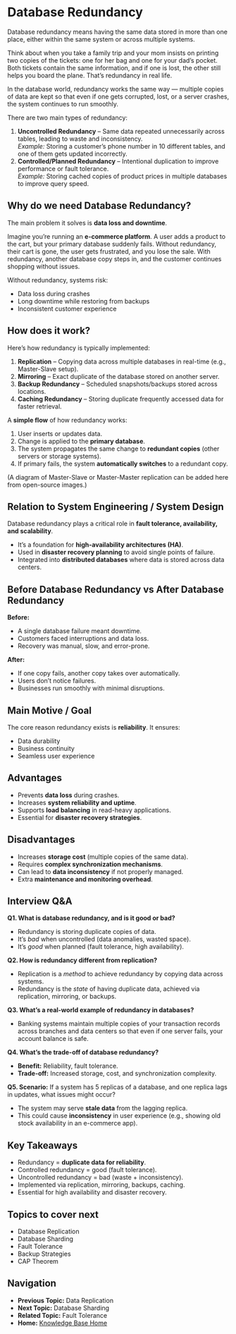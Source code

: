 # Database Redundancy

Database redundancy means having the same data stored in more than one place, either within the same system or across multiple systems.  

Think about when you take a family trip and your mom insists on printing two copies of the tickets: one for her bag and one for your dad’s pocket. Both tickets contain the same information, and if one is lost, the other still helps you board the plane. That’s redundancy in real life.  

In the database world, redundancy works the same way — multiple copies of data are kept so that even if one gets corrupted, lost, or a server crashes, the system continues to run smoothly.  

There are two main types of redundancy:  
1. **Uncontrolled Redundancy** – Same data repeated unnecessarily across tables, leading to waste and inconsistency.  
   *Example:* Storing a customer’s phone number in 10 different tables, and one of them gets updated incorrectly.  
2. **Controlled/Planned Redundancy** – Intentional duplication to improve performance or fault tolerance.  
   *Example:* Storing cached copies of product prices in multiple databases to improve query speed.  

## Why do we need Database Redundancy?
The main problem it solves is **data loss and downtime**.  

Imagine you’re running an **e-commerce platform**. A user adds a product to the cart, but your primary database suddenly fails. Without redundancy, their cart is gone, the user gets frustrated, and you lose the sale. With redundancy, another database copy steps in, and the customer continues shopping without issues.  

Without redundancy, systems risk:  
- Data loss during crashes  
- Long downtime while restoring from backups  
- Inconsistent customer experience  

## How does it work?
Here’s how redundancy is typically implemented:  

1. **Replication** – Copying data across multiple databases in real-time (e.g., Master-Slave setup).  
2. **Mirroring** – Exact duplicate of the database stored on another server.  
3. **Backup Redundancy** – Scheduled snapshots/backups stored across locations.  
4. **Caching Redundancy** – Storing duplicate frequently accessed data for faster retrieval.  

A **simple flow** of how redundancy works:  
1. User inserts or updates data.  
2. Change is applied to the **primary database**.  
3. The system propagates the same change to **redundant copies** (other servers or storage systems).  
4. If primary fails, the system **automatically switches** to a redundant copy.  

(A diagram of Master-Slave or Master-Master replication can be added here from open-source images.)  

## Relation to System Engineering / System Design
Database redundancy plays a critical role in **fault tolerance, availability, and scalability**.  

- It’s a foundation for **high-availability architectures (HA)**.  
- Used in **disaster recovery planning** to avoid single points of failure.  
- Integrated into **distributed databases** where data is stored across data centers.  

## Before Database Redundancy vs After Database Redundancy
**Before:**  
- A single database failure meant downtime.  
- Customers faced interruptions and data loss.  
- Recovery was manual, slow, and error-prone.  

**After:**  
- If one copy fails, another copy takes over automatically.  
- Users don’t notice failures.  
- Businesses run smoothly with minimal disruptions.  

## Main Motive / Goal
The core reason redundancy exists is **reliability**. It ensures:  
- Data durability  
- Business continuity  
- Seamless user experience  

## Advantages
- Prevents **data loss** during crashes.  
- Increases **system reliability and uptime**.  
- Supports **load balancing** in read-heavy applications.  
- Essential for **disaster recovery strategies**.  

## Disadvantages
- Increases **storage cost** (multiple copies of the same data).  
- Requires **complex synchronization mechanisms**.  
- Can lead to **data inconsistency** if not properly managed.  
- Extra **maintenance and monitoring overhead**.  

## Interview Q&A

**Q1. What is database redundancy, and is it good or bad?**  
- Redundancy is storing duplicate copies of data.  
- It’s *bad* when uncontrolled (data anomalies, wasted space).  
- It’s *good* when planned (fault tolerance, high availability).  

**Q2. How is redundancy different from replication?**  
- Replication is a *method* to achieve redundancy by copying data across systems.  
- Redundancy is the *state* of having duplicate data, achieved via replication, mirroring, or backups.  

**Q3. What’s a real-world example of redundancy in databases?**  
- Banking systems maintain multiple copies of your transaction records across branches and data centers so that even if one server fails, your account balance is safe.  

**Q4. What’s the trade-off of database redundancy?**  
- **Benefit:** Reliability, fault tolerance.  
- **Trade-off:** Increased storage, cost, and synchronization complexity.  

**Q5. Scenario:** If a system has 5 replicas of a database, and one replica lags in updates, what issues might occur?  
- The system may serve **stale data** from the lagging replica.  
- This could cause **inconsistency** in user experience (e.g., showing old stock availability in an e-commerce app).  

## Key Takeaways
- Redundancy = **duplicate data for reliability**.  
- Controlled redundancy = good (fault tolerance).  
- Uncontrolled redundancy = bad (waste + inconsistency).  
- Implemented via replication, mirroring, backups, caching.  
- Essential for high availability and disaster recovery.  

## Topics to cover next
- Database Replication  
- Database Sharding  
- Fault Tolerance  
- Backup Strategies  
- CAP Theorem  

## Navigation
- **Previous Topic:** Data Replication  
- **Next Topic:** Database Sharding  
- **Related Topic:** Fault Tolerance  
- **Home:** [Knowledge Base Home](./README.md)  
